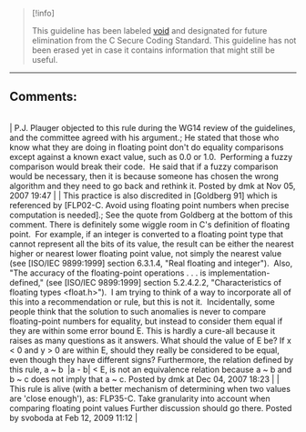 > [!info]  
>
> This guideline has been labeled [void](https://wiki.sei.cmu.edu//confluence/label/seccode/void) and designated for future elimination from the C Secure Coding Standard. This guideline has not been erased yet in case it contains information that might still be useful.

------------------------------------------------------------------------
[](https://www.securecoding.cert.org/confluence/pages/viewpage.action?pageId=28737771) [](https://www.securecoding.cert.org/confluence/display/seccode/99.+The+Void?showChildren=false&showComments=false) [](https://www.securecoding.cert.org/confluence/pages/viewpage.action?pageId=3473523)
## Comments:

|  |
| ----|
| 
P.J. Plauger objected to this rule during the WG14 review of the guidelines, and the committee agreed with his argument.; He stated that those who know what they are doing in floating point don't do equality comparisons except against a known exact value, such as 0.0 or 1.0.  Performing a fuzzy comparison would break their code.  He said that if a fuzzy comparison would be necessary, then it is because someone has chosen the wrong algorithm and they need to go back and rethink it.
                                        Posted by dmk at Nov 05, 2007 19:47
                                     |
| This practice is also discredited in [Goldberg 91] which is referenced by [FLP02-C. Avoid using floating point numbers when precise computation is needed].; See the quote from Goldberg at the bottom of this comment.
There is definitely some wiggle room in C's definition of floating point.  For example, if an integer is converted to a floating point type that cannot represent all the bits of its value, the result can be either the nearest higher or nearest lower floating point value, not simply the nearest value (see [ISO/IEC 9899:1999] section 6.3.1.4, "Real floating and integer").  Also, "The accuracy of the floating-point operations . . . is implementation-defined," (see [ISO/IEC 9899:1999] section 5.2.4.2.2, "Characteristics of floating types <float.h>").  I am trying to think of a way to incorporate all of this into a recommendation or rule, but this is not it.
 Incidentally, some people think that the solution to such anomalies is never to compare floating-point numbers for equality, but instead to consider them equal if they are within some error bound E. This is hardly a cure-all because it raises as many questions as it answers. What should the value of E be? If x < 0 and y > 0 are within E, should they really be considered to be equal, even though they have different signs? Furthermore, the relation defined by this rule, a ~ b  |a - b| < E, is not an equivalence relation because a ~ b and b ~ c does not imply that a ~ c.
                                        Posted by dmk at Dec 04, 2007 18:23
                                     |
| This rule is alive (with a better mechanism of determining when two values are 'close enough'), as: FLP35-C. Take granularity into account when comparing floating point values
Further discussion should go there.
                                        Posted by svoboda at Feb 12, 2009 11:12
                                     |

